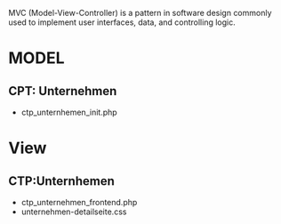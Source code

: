 MVC (Model-View-Controller) is a pattern in software design commonly used to implement user interfaces, data, and controlling logic.

# MODEL
## CPT: Unternehmen 
- ctp_unternhemen_init.php


# View
## CTP:Unternhemen
- ctp_unternehmen_frontend.php
- unternehmen-detailseite.css
  